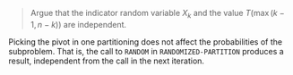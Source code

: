 > Argue that the indicator random variable $X_k$ and the value
> $T(\max(k-1,n-k))$ are independent.

Picking the pivot in one partitioning does not affect the probabilities of the
subproblem. That is, the call to `RANDOM` in `RANDOMIZED-PARTITION` produces a
result, independent from the call in the next iteration.
